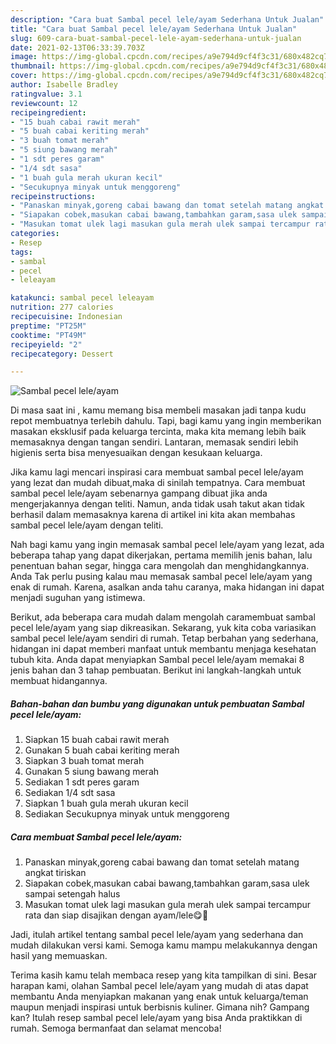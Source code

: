 ```yaml
---
description: "Cara buat Sambal pecel lele/ayam Sederhana Untuk Jualan"
title: "Cara buat Sambal pecel lele/ayam Sederhana Untuk Jualan"
slug: 609-cara-buat-sambal-pecel-lele-ayam-sederhana-untuk-jualan
date: 2021-02-13T06:33:39.703Z
image: https://img-global.cpcdn.com/recipes/a9e794d9cf4f3c31/680x482cq70/sambal-pecel-leleayam-foto-resep-utama.jpg
thumbnail: https://img-global.cpcdn.com/recipes/a9e794d9cf4f3c31/680x482cq70/sambal-pecel-leleayam-foto-resep-utama.jpg
cover: https://img-global.cpcdn.com/recipes/a9e794d9cf4f3c31/680x482cq70/sambal-pecel-leleayam-foto-resep-utama.jpg
author: Isabelle Bradley
ratingvalue: 3.1
reviewcount: 12
recipeingredient:
- "15 buah cabai rawit merah"
- "5 buah cabai keriting merah"
- "3 buah tomat merah"
- "5 siung bawang merah"
- "1 sdt peres garam"
- "1/4 sdt sasa"
- "1 buah gula merah ukuran kecil"
- "Secukupnya minyak untuk menggoreng"
recipeinstructions:
- "Panaskan minyak,goreng cabai bawang dan tomat setelah matang angkat tiriskan"
- "Siapakan cobek,masukan cabai bawang,tambahkan garam,sasa ulek sampai setengah halus"
- "Masukan tomat ulek lagi masukan gula merah ulek sampai tercampur rata dan siap disajikan dengan ayam/lele😋🙏"
categories:
- Resep
tags:
- sambal
- pecel
- leleayam

katakunci: sambal pecel leleayam 
nutrition: 277 calories
recipecuisine: Indonesian
preptime: "PT25M"
cooktime: "PT49M"
recipeyield: "2"
recipecategory: Dessert

---
```



![Sambal pecel lele/ayam](https://img-global.cpcdn.com/recipes/a9e794d9cf4f3c31/680x482cq70/sambal-pecel-leleayam-foto-resep-utama.jpg)

Di masa  saat ini , kamu memang bisa membeli masakan jadi tanpa kudu repot membuatnya terlebih dahulu. Tapi, bagi kamu yang ingin memberikan masakan eksklusif pada keluarga tercinta, maka kita memang lebih baik memasaknya dengan tangan sendiri. Lantaran, memasak sendiri lebih higienis serta bisa menyesuaikan dengan kesukaan keluarga.

Jika kamu lagi mencari inspirasi cara membuat sambal pecel lele/ayam yang lezat dan mudah dibuat,maka di sinilah tempatnya. Cara membuat sambal pecel lele/ayam  sebenarnya gampang dibuat jika anda mengerjakannya dengan teliti. Namun, anda tidak usah takut akan tidak berhasil dalam memasaknya 
karena di artikel ini kita akan membahas sambal pecel lele/ayam dengan teliti.  



Nah bagi kamu yang ingin memasak sambal pecel lele/ayam yang lezat, ada beberapa tahap yang dapat dikerjakan, pertama memilih jenis bahan, lalu penentuan bahan segar, hingga cara mengolah dan menghidangkannya. Anda Tak perlu pusing kalau mau memasak sambal pecel lele/ayam yang enak di rumah. Karena, asalkan anda  tahu caranya, maka hidangan ini dapat menjadi suguhan yang istimewa.

Berikut, ada beberapa cara mudah dalam mengolah caramembuat sambal pecel lele/ayam yang siap dikreasikan. Sekarang, yuk kita coba variasikan sambal pecel lele/ayam sendiri di rumah. Tetap berbahan yang sederhana, hidangan ini dapat memberi manfaat untuk membantu menjaga kesehatan tubuh kita. Anda dapat menyiapkan Sambal pecel lele/ayam memakai 8 jenis bahan dan 3 tahap pembuatan. Berikut ini langkah-langkah untuk membuat hidangannya.

<!--inarticleads1-->

##### Bahan-bahan dan bumbu yang digunakan untuk pembuatan Sambal pecel lele/ayam:

1. Siapkan 15 buah cabai rawit merah
1. Gunakan 5 buah cabai keriting merah
1. Siapkan 3 buah tomat merah
1. Gunakan 5 siung bawang merah
1. Sediakan 1 sdt peres garam
1. Sediakan 1/4 sdt sasa
1. Siapkan 1 buah gula merah ukuran kecil
1. Sediakan Secukupnya minyak untuk menggoreng




<!--inarticleads2-->

##### Cara membuat Sambal pecel lele/ayam:

1. Panaskan minyak,goreng cabai bawang dan tomat setelah matang angkat tiriskan
1. Siapakan cobek,masukan cabai bawang,tambahkan garam,sasa ulek sampai setengah halus
1. Masukan tomat ulek lagi masukan gula merah ulek sampai tercampur rata dan siap disajikan dengan ayam/lele😋🙏




Jadi, itulah artikel tentang  sambal pecel lele/ayam  yang sederhana dan mudah dilakukan versi kami. Semoga kamu mampu melakukannya dengan hasil yang memuaskan. 

Terima kasih kamu telah membaca resep yang kita tampilkan di sini. Besar harapan kami, olahan  Sambal pecel lele/ayam yang mudah di atas dapat membantu Anda menyiapkan makanan yang enak untuk keluarga/teman maupun menjadi inspirasi untuk berbisnis kuliner. Gimana nih? Gampang kan? Itulah resep sambal pecel lele/ayam yang bisa Anda praktikkan di rumah. Semoga bermanfaat dan selamat mencoba!

